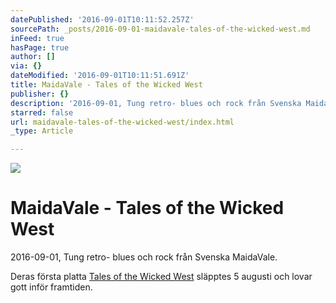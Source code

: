 ```yaml
---
datePublished: '2016-09-01T10:11:52.257Z'
sourcePath: _posts/2016-09-01-maidavale-tales-of-the-wicked-west.md
inFeed: true
hasPage: true
author: []
via: {}
dateModified: '2016-09-01T10:11:51.691Z'
title: MaidaVale - Tales of the Wicked West
publisher: {}
description: '2016-09-01, Tung retro- blues och rock från Svenska MaidaVale.'
starred: false
url: maidavale-tales-of-the-wicked-west/index.html
_type: Article

---
```

![](https://the-grid-user-content.s3-us-west-2.amazonaws.com/ce94915b-eced-4a65-bf68-aa1d780e6fa2.jpg)

# MaidaVale - Tales of the Wicked West

2016-09-01, Tung retro- blues och rock från Svenska MaidaVale.

Deras första platta [Tales of the Wicked West][0] släpptes 5 augusti och lovar gott inför framtiden.

[0]: https://open.spotify.com/album/7jGvR8HjLR59JfuapPJDud
